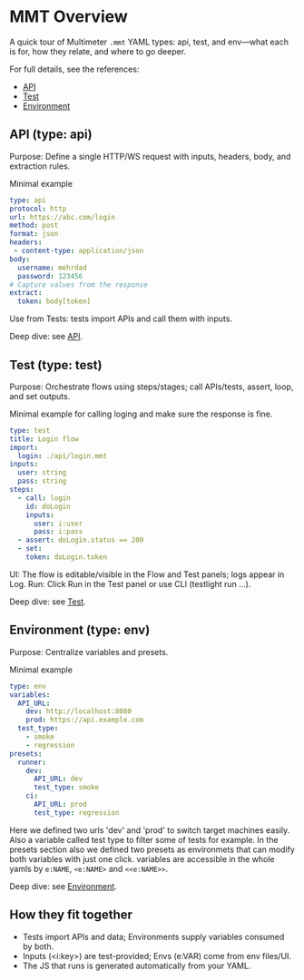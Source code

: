 # MMT Overview

A quick tour of Multimeter `.mmt` YAML types: api, test, and env—what each is for, how they relate, and where to go deeper.

For full details, see the references:
- [API](./api-mmt.md)
- [Test](./test-mmt.md)
- [Environment](./environment-mmt.md)

## API (type: api)
Purpose: Define a single HTTP/WS request with inputs, headers, body, and extraction rules.

Minimal example
```yaml
type: api
protocol: http
url: https://abc.com/login
method: post
format: json
headers: 
 - content-type: application/json
body:
  username: mehrdad
  password: 123456
# Capture values from the response
extract:
  token: body[token]
```
Use from Tests: tests import APIs and call them with inputs.

Deep dive: see [API](./api-mmt.md).

## Test (type: test)
Purpose: Orchestrate flows using steps/stages; call APIs/tests, assert, loop, and set outputs.

Minimal example for calling loging and make sure the response is fine.
```yaml
type: test
title: Login flow
import:
  login: ./api/login.mmt
inputs:
  user: string
  pass: string
steps:
  - call: login
    id: doLogin
    inputs: 
      user: i:user
      pass: i:pass
  - assert: doLogin.status == 200
  - set:
    token: doLogin.token
```
UI: The flow is editable/visible in the Flow and Test panels; logs appear in Log.
Run: Click Run in the Test panel or use CLI (testlight run ...).

Deep dive: see [Test](./test-mmt.md).

## Environment (type: env)
Purpose: Centralize variables and presets.

Minimal example
```yaml
type: env
variables:
  API_URL:
    dev: http://localhost:8080
    prod: https://api.example.com
  test_type: 
    - smoke
    - regression
presets:
  runner:
    dev: 
      API_URL: dev
      test_type: smoke
    ci:  
      API_URL: prod
      test_type: regression
```
Here we defined two urls 'dev' and 'prod' to switch target machines easily. Also a variable called test type to filter some of tests for example. In the presets section also we defined two presets as environmets that can modify both variables with just one click.
variables are accessible in the whole yamls by ```e:NAME```, ```<e:NAME>``` and ```<<e:NAME>>```.

Deep dive: see [Environment](./environment-mmt.md).

## How they fit together
- Tests import APIs and data; Environments supply variables consumed by both.
- Inputs (<i:key>) are test-provided; Envs (e:VAR) come from env files/UI.
- The JS that runs is generated automatically from your YAML.